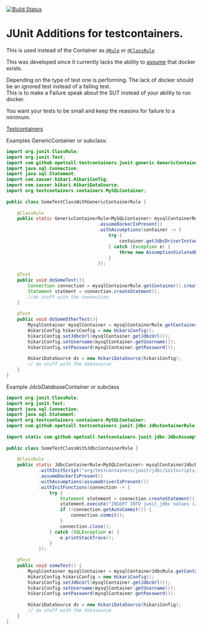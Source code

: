 [![Build Status](https://travis-ci.org/npetzall/testcontainers-junit.svg?branch=master)](https://travis-ci.org/npetzall/testcontainers-junit)
# JUnit Additions for testcontainers.

This is used instead of the Container as [`@Rule`](http://junit.org/junit4/javadoc/latest/org/junit/Rule.html) or [`@ClassRule`](http://junit.org/junit4/javadoc/latest/org/junit/ClassRule.html)

This was developed since it currently lacks the ability to [assume](http://junit.org/junit4/javadoc/latest/org/junit/Assume.html) that docker exists.

Depending on the type of test one is performing. The lack of docker should be an ignored test instead of a failing test.  
This is to make a Failure speak about the SUT instead of your ability to run docker.

You want your tests to be small and keep the reasons for failure to a minimum.

[Testcontainers](https://github.com/testcontainers/testcontainers-java)

Examples GenericContainer or subclass:
```java
import org.junit.ClassRule;
import org.junit.Test;
import com.github.npetzall.testcontainers.junit.generic.GenericContainerRule;
import java.sql.Connection;
import java.sql.Statement;
import com.zaxxer.hikari.HikariConfig;
import com.zaxxer.hikari.HikariDataSource;
import org.testcontainers.containers.MySQLContainer;
  
public class SomeTestClassWithGenericContainerRule {  
  
    @ClassRule
    public static GenericContainerRule<MySQLContainer> mysqlContainerRule = new GenericContainerRule<>(() -> new MySQLContainer())
                                  .assumeDockerIsPresent()
                                  .withAssumptions(container -> {
                                      try {
                                          container.getJdbcDriverInstance();
                                      } catch (Exception e) {
                                          throw new AssumptionViolatedException("No driver");
                                      }
                                  });
    
    @Test
    public void doSomeTest(){
        Connection connection = mysqlContainerRule.getContainer().createConnetion("");
        Statement statment = connection.createStatment();
        //do stuff with the connection
    }
      
    @Test
    public void doSomeOtherTest(){
        MysqlContainer mysqlContainer = mysqlContainerRule.getContainer();
        HikariConfig hikariConfig = new HikariConfig();
        hikariConfig.setJdbcUrl(mysqlContainer.getJdbcUrl());
        hikariConfig.setUsername(mysqlContainer.getUsername());
        hikariConfig.setPassword(mysqlContainer.getPassword());
    
        HikariDataSource ds = new HikariDataSource(hikariConfig);
        // do stuff with the datasource
    }
}
```

Example JdcbDatabaseContainer or subclass
```java
import org.junit.ClassRule;
import org.junit.Test;
import java.sql.Connection;
import java.sql.Statement;
import org.testcontainers.containers.MySQLContainer;
import com.github.npetzall.testcontainers.junit.jdbc.JdbcContainerRule;
  
import static com.github.npetzall.testcontainers.junit.jdbc.JdbcAssumptions.assumeDriverIsPresent;
  
public class SomeTestClassWithJdbcContainerRule {
    
    @ClassRule
    public static JdbcContainerRule<MySQLContainer> mysqlContainerJdbcRule = new JdbcContainerRule<>(() -> new MySQLContainer())
            .withInitScript("org/testcontainers/junit/jdbc/initscripts/mysqlInitScript.sql")
            .assumeDockerIsPresent()
            .withAssumptions(assumeDriverIsPresent())
            .withInitFunctions(connection -> {
                try {
                    Statement statement = connection.createStatement();
                    statement.execute("INSERT INTO junit_jdbc values (2, 'added by function');");
                    if (!connection.getAutoCommit()) {
                        connection.commit();
                    }
                    connection.close();
                } catch (SQLException e) {
                    e.printStackTrace();
                }
            });
    
    @Test
    public void someTest() {
        MysqlContainer mysqlContainer = mysqlContainerJdbcRule.getContainer();
        HikariConfig hikariConfig = new HikariConfig();
        hikariConfig.setJdbcUrl(mysqlContainer.getJdbcUrl());
        hikariConfig.setUsername(mysqlContainer.getUsername());
        hikariConfig.setPassword(mysqlContainer.getPassword());
    
        HikariDataSource ds = new HikariDataSource(hikariConfig);
        // do stuff with the datasource
    }
}
```